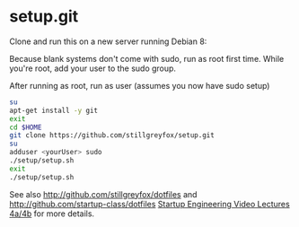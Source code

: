 setup.git
=========
Clone and run this on a new server running Debian 8:

Because blank systems don't come with sudo, run as root first time.
While you're root, add your user to the sudo group.

After running as root, run as user (assumes you now have sudo setup)

```sh
su
apt-get install -y git
exit
cd $HOME
git clone https://github.com/stillgreyfox/setup.git
su
adduser <yourUser> sudo
./setup/setup.sh
exit
./setup/setup.sh
```

See also http://github.com/stillgreyfox/dotfiles and
http://github.com/startup-class/dotfiles
[Startup Engineering Video Lectures 4a/4b](https://class.coursera.org/startup-001/lecture/index)
for more details.
